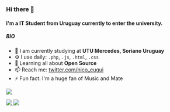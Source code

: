 ### Hi there 👋

#### I'm a IT Student from Uruguay currently to enter the university.


##### BIO

- 🏢 I am currently studying at **UTU Mercedes, Soriano Uruguay**
- ⚙️ I use daily: `.php`, `.js`, `.html`, `.css`
- 🌱 Learning all about **Open Source**
- 📫 Reach me: [twitter.com/nico_eugui](https://twitter.com/nico_eugui)
- ⚡️ Fun fact: I'm a huge fan of Music and Mate
<a href="https://github.com/NicoEugui">
  <img src="https://github-readme-stats.vercel.app/api?username=NicoEugui&show_icons=true&show_icons=true&count_private=true&theme=dark" />
</a>
<a href="https://github.com/NicoEugui">
<!--   <img src="https://github-readme-stats.vercel.app/api/top-langs/?username=NicoEugui&layout=compact&theme=dark"/> -->

![](https://github.com/NicoEugui/github-stats/blob/master/generated/overview.svg)
![](https://github.com/NicoEugui/github-stats/blob/master/generated/languages.svg)

</a>

 














